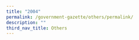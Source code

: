 ```yaml
---
title: "2004"
permalink: /government-gazette/others/permalink/
description: ""
third_nav_title: Others
---
```

